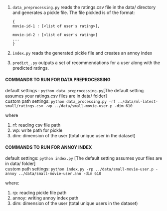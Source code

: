 1. `data_preprocessing.py` reads the ratings.csv file in the data/ directory and generates a pickle file.
The file pickled is of the format:
    ```
    { 
    movie-id-1 : [<list of user's rating>],

    movie-id-2 : [<list of user's rating>]
    ...
    }
    ```

2. `index.py` reads the generated pickle file and creates an annoy index <br>

3. `predict_.py` outputs a set of recommendations for a user along with the predicted ratings.

#### COMMANDS TO RUN FOR DATA PREPROCESSING
default settings : `python data_preprocessing.py`[The default setting assumes your ratings.csv files are in data/ folder]<br> 
custom path settings: `python data_processing.py -rf ../data/ml-latest-small/ratings.csv -wp ../data/small-movie-user.p -dim 610`

where 
1. rf: reading csv file path
2. wp: write path for pickle
3. dim: dimension of the user (total unique user in the dataset)

#### COMMANDS TO RUN FOR ANNOY INDEX
default settings: `python index.py` [The default setting assumes your files are in data/ folder]<br>
custom path settings: `python index.py -rp ../data/small-movie-user.p -annoy ../data/small-movie-user.ann -dim 610`

where:
1. rp: reading pickle file path
2. annoy: writing annoy index path
3. dim: dimension of the user (total unique users in the dataset)
